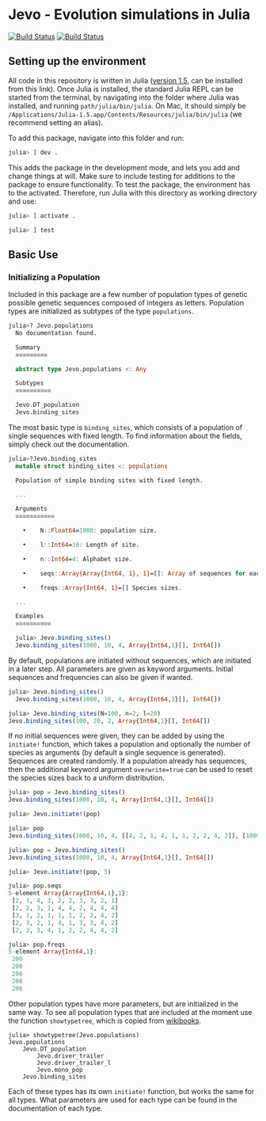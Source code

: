 # Jevo - Evolution simulations in Julia

[![Build Status](https://travis-ci.com/tomroesch/Jevo.jl.svg?branch=master)](https://travis-ci.com/tomroesch/Jevo.jl)
[![Build Status](https://travis-ci.org/tomroesch/Jevo.jl.svg?branch=master)](https://travis-ci.org/tomroesch/Jevo.jl)

## Setting up the environment

All code in this repository is written in Julia ([version 1.5](https://github.com/JuliaLang/julia/releases/tag/v1.5.0), can be installed from this link). Once Julia is installed, the standard Julia REPL can be started from the terminal, by navigating into the folder where Julia was installed, and running `path/julia/bin/julia`. On Mac, it should simply be `/Applications/Julia-1.5.app/Contents/Resources/julia/bin/julia` (we recommend setting an alias).

To add this package, navigate into this folder and run: 
```julia
julia> ] dev .
```

This adds the package in the development mode, and lets you add and change things at will. Make sure to include testing for additions to the package to ensure functionality. To test the package, the environment has to the activated. Therefore, run Julia with this directory as working directory and use:

```julia
julia> ] activate .

julia> ] test
```

## Basic Use
### Initializing a Population

Included in this package are a few number of population types of genetic possible genetic sequences composed of integers as letters. Population types are initialized as subtypes of the type `populations`.

```julia
julia>? Jevo.populations
  No documentation found.

  Summary
  ≡≡≡≡≡≡≡≡≡

  abstract type Jevo.populations <: Any

  Subtypes
  ≡≡≡≡≡≡≡≡≡≡

  Jevo.DT_population
  Jevo.binding_sites
```

The most basic type is `binding_sites`, which consists of a population of single sequences with fixed length. To find information about the fields, simply check out the documentation.

```julia
julia>?Jevo.binding_sites
  mutable struct binding_sites <: populations

  Population of simple binding sites with fixed length.

  ...

  Arguments
  ≡≡≡≡≡≡≡≡≡≡≡

    •    N::Float64=1000: population size.

    •    l::Int64=10: Length of site.

    •    n::Int64=4: Alphabet size.

    •    seqs::Array{Array{Int64, 1}, 1}=[]: Array of sequences for each species.

    •    freqs::Array{Int64, 1}=[] Species sizes.

  ...

  Examples
  ≡≡≡≡≡≡≡≡≡≡

  julia> Jevo.binding_sites()
  Jevo.binding_sites(1000, 10, 4, Array{Int64,1}[], Int64[])
```

By default, populations are initiated without sequences, which are initiated in a later step. All parameters are given as keyword arguments. Initial sequences and frequencies can also be given if wanted.

```julia
julia> Jevo.binding_sites()
  Jevo.binding_sites(1000, 10, 4, Array{Int64,1}[], Int64[])

julia> Jevo.binding_sites(N=100, n=2, l=20)
Jevo.binding_sites(100, 20, 2, Array{Int64,1}[], Int64[])
```

If no initial sequences were given, they can be added by using the `initiate!` function, which takes a population and optionally the number of species as arguments (by default a single sequence is generated). Sequences are created randomly. If a population already has sequences, then the additional keyword argument `overwrite=true` can be used to reset the species sizes back to a uniform distribution.

```julia
julia> pop = Jevo.binding_sites()
Jevo.binding_sites(1000, 10, 4, Array{Int64,1}[], Int64[])

julia> Jevo.initiate!(pop)

julia> pop
Jevo.binding_sites(1000, 10, 4, [[4, 2, 1, 4, 1, 1, 2, 2, 4, 2]], [1000])

julia> pop = Jevo.binding_sites()
Jevo.binding_sites(1000, 10, 4, Array{Int64,1}[], Int64[])

julia> Jevo.initiate!(pop, 5)

julia> pop.seqs
5-element Array{Array{Int64,1},1}:
 [2, 1, 4, 3, 2, 2, 3, 3, 2, 1]
 [2, 2, 3, 1, 4, 4, 2, 4, 4, 4]
 [3, 1, 2, 1, 1, 1, 2, 2, 4, 2]
 [2, 3, 2, 1, 4, 1, 3, 3, 4, 2]
 [2, 3, 3, 4, 1, 2, 2, 4, 4, 2]

julia> pop.freqs
5-element Array{Int64,1}:
 200
 200
 200
 200
 200
```

Other population types have more parameters, but are initialized in the same way. To see all population types that are included at the moment use the function `showtypetree`, which is copied from [wikibooks](https://en.wikibooks.org/wiki/Introducing_Julia/Types).

```
julia> showtypetree(Jevo.populations)
Jevo.populations
	Jevo.DT_population
		Jevo.driver_trailer
		Jevo.driver_trailer_l
		Jevo.mono_pop
	Jevo.binding_sites
```

Each of these types has its own `initiate!` function, but works the same for all types. What parameters are used for each type can be found in the documentation of each type.

